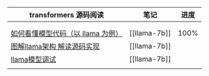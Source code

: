 | transformers 源码阅读                                                     | 笔记           | 进度   |
| --------------------------------------------------------------------- | ------------ | ---- |
|                                                                       |              |      |
|                                                                       |              |      |
| [如何看懂模型代码（以 llama 为例）]( https://www.bilibili.com/video/BV1qj411y7kF ) | [[llama-7b]] | 100% |
| [图解llama架构 解读源码实现](https://www.bilibili.com/video/BV1nK4y1F7x7)       | [[llama-7b]] |      |
| [llama模型调试](https://www.bilibili.com/video/BV1Cw411y7gs)              | [[llama-7b]] |      |
|                                                                       |              |      |

